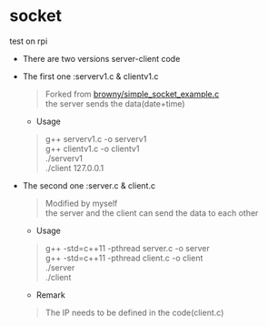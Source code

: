 # socket
test on rpi

* There are two versions server-client code  

* The first one :serverv1.c & clientv1.c   
  >Forked from [browny/simple_socket_example.c](https://gist.github.com/browny/5211329.js"></script)  
  >the server sends the data(date+time)   
  +  Usage  
  >g++ serverv1.c -o serverv1  
  >g++ clientv1.c -o clientv1  
  >./serverv1  
  >./client 127.0.0.1  
    

* The second one :server.c & client.c   
  >Modified by myself  
  >the server and the client can send the data to each other  
  +  Usage  
  >g++ -std=c++11 -pthread server.c -o server   
  >g++ -std=c++11 -pthread client.c -o client  
  >./server  
  >./client  
    
  +  Remark  
  >The IP needs to be defined in the code(client.c)  

